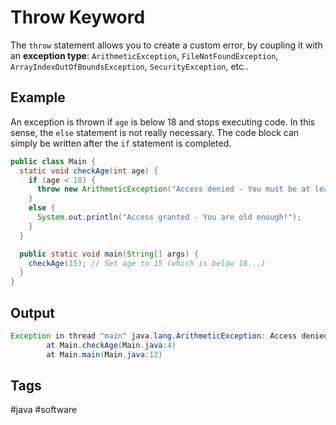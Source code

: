 # Throw Keyword

The `throw` statement allows you to create a custom error, by coupling it with an **exception type**: `ArithmeticException`, `FileNotFoundException`, `ArrayIndexOutOfBoundsException`, `SecurityException`, etc.. 

## Example
An exception is thrown if `age` is below 18 and stops executing code. In this sense, the `else` statement is not really necessary. The code block can simply be written after the `if` statement is completed.  

```java
public class Main {
  static void checkAge(int age) {
    if (age < 18) {
      throw new ArithmeticException("Access denied - You must be at least 18 years old.");
    }
    else {
      System.out.println("Access granted - You are old enough!");
    }
  }

  public static void main(String[] args) {
    checkAge(15); // Set age to 15 (which is below 18...)
  }
}

```
## Output
```java
Exception in thread "main" java.lang.ArithmeticException: Access denied - You must be at least 18 years old.
        at Main.checkAge(Main.java:4)
        at Main.main(Main.java:12) 
```


## Tags
#java #software

